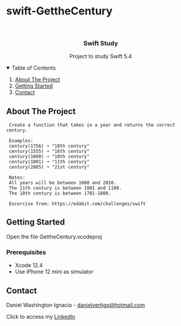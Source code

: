 # swift-GettheCentury

<!-- PROJECT LOGO -->
<br />
<p align="center">

  <h3 align="center">Swift Study</h3>
  <p align="center">
    Project to study Swift 5.4
  </p>
</p>



<!-- TABLE OF CONTENTS -->
<details open="open">
  <summary>Table of Contents</summary>
  <ol>
    <li>
      <a href="#about-the-project">About The Project</a>
    </li>
    <li>
      <a href="#getting-started">Getting Started</a>
    </li>
    <li><a href="#contact">Contact</a></li>
  </ol>
</details>



<!-- ABOUT THE PROJECT -->
## About The Project
 
  
     Create a function that takes in a year and returns the correct century.
     
     Examples:
     century(1756) ➞ "18th century"
     century(1555) ➞ "16th century"
     century(1000) ➞ "10th century"
     century(1001) ➞ "11th century"
     century(2005) ➞ "21st century"
     
     Notes:
     All years will be between 1000 and 2010.
     The 11th century is between 1001 and 1100.
     The 18th century is between 1701-1800.

     Excercise from: https://edabit.com/challenges/swift


<!-- GETTING STARTED -->
## Getting Started

Open the file GettheCentury.xcodeproj 

### Prerequisites

* Xcode 12.4
* Use iPhone 12 mini as simulator 

<!-- CONTACT -->
## Contact

Daniel Washington Ignacio - danielvertigo@hotmail.com

Click to access my [LinkedIn](https://www.linkedin.com/in/daniel-washington-ignacio-ab439b164/)
